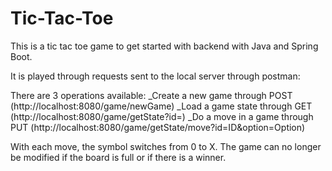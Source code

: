 # Tic-Tac-Toe

This is a tic tac toe game to get started with backend with Java and Spring Boot.

It is played through requests sent to the local server through postman:

There are 3 operations available:
_Create a new game through POST (http://localhost:8080/game/newGame)
_Load a game state through GET (http://localhost:8080/game/getState?id=)
_Do a move in a game through PUT (http://localhost:8080/game/getState/move?id=ID&option=Option)

With each move, the symbol switches from 0 to X. The game can no longer be modified if the board is full or if there is a winner.
